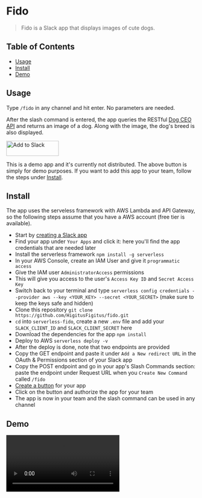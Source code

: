 # Fido

> Fido is a Slack app that displays images of cute dogs.


## Table of Contents

- [Usage](#usage)
- [Install](#install)
- [Demo](#demo)


## Usage

Type `/fido` in any channel and hit enter. No parameters are needed.

After the slash command is entered, the app queries the RESTful [Dog CEO API](https://dog.ceo/dog-api/about.php) and returns an image of a dog. Along with the image, the dog's breed is also displayed.

<a href="https://slack.com/oauth/authorize?scope=commands&client_id=270174729505.272275352931"><img alt="Add to Slack" height="40" width="139" src="https://platform.slack-edge.com/img/add_to_slack.png" srcset="https://platform.slack-edge.com/img/add_to_slack.png 1x, https://platform.slack-edge.com/img/add_to_slack@2x.png 2x" /></a>

This is a demo app and it's currently not distributed. The above button is simply for demo purposes. If you want to add this app to your team, follow the steps under [Install](#install).


## Install
The app uses the serveless framework with AWS Lambda and API Gateway, so the following steps assume that you have a AWS account (free tier is available).
+ Start by [creating a Slack app](https://api.slack.com/slack-apps)
+ Find your app under `Your Apps` and click it: here you'll find the app credentials that are needed later
+ Install the serverless framework `npm install -g serverless`
+ In your AWS Console, create an IAM User and give it `programmatic access`
+ Give the IAM user `AdministratorAccess` permissions
+ This will give you access to the user's `Access Key ID` and `Secret Access Key`
+ Switch back to your terminal and type `serverless config credentials --provider aws --key <YOUR_KEY> --secret <YOUR_SECRET>` (make sure to keep the keys safe and hidden)
+ Clone this repository `git clone https://github.com/HigitusFigitus/fido.git`
+ `cd` into `serverless-fido`, create a new `.env` file and add your `SLACK_CLIENT_ID` and `SLACK_CLIENT_SECRET` here
+ Download the dependencies for the app `npm install`
+ Deploy to AWS `serverless deploy -v`
+ After the deploy is done, note that two endpoints are provided
+ Copy the GET endpoint and paste it under `Add a New redirect URL` in the OAuth & Permissions section of your Slack app
+ Copy the POST endpoint and go in your app's Slash Commands section: paste the endpoint under Request URL when you `Create New Command` called `/fido`
+ [Create a button](https://api.slack.com/docs/slack-button) for your app
+ Click on the button and authorize the app for your team
+ The app is now in your team and the slash command can be used in any channel


## Demo

![Fido Demo](images/fido_gif.mp4)
